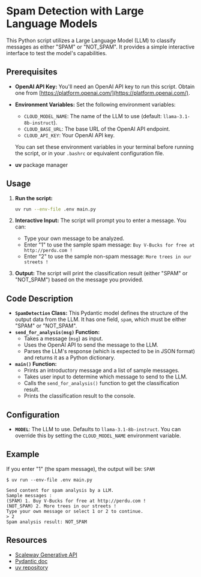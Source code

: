 # Spam Detection with Large Language Models

This Python script utilizes a Large Language Model (LLM) to classify messages as either "SPAM" or "NOT_SPAM". It provides a simple interactive interface to test the model's capabilities.

## Prerequisites

*   **OpenAI API Key:**  You'll need an OpenAI API key to run this script. Obtain one from [https://platform.openai.com/](https://platform.openai.com/).
*   **Environment Variables:**  Set the following environment variables:
    *   `CLOUD_MODEL_NAME`: The name of the LLM to use (default: `llama-3.1-8b-instruct`).
    *   `CLOUD_BASE_URL`: The base URL of the OpenAI API endpoint.
    *   `CLOUD_API_KEY`: Your OpenAI API key.

    You can set these environment variables in your terminal before running the script, or in your `.bashrc` or equivalent configuration file.
*   **uv** package manager

## Usage

1.  **Run the script:**

    ```bash
    uv run --env-file .env main.py
    ```

2.  **Interactive Input:** The script will prompt you to enter a message. You can:

    *   Type your own message to be analyzed.
    *   Enter "1" to use the sample spam message: `Buy V-Bucks for free at http://perdu.com !`
    *   Enter "2" to use the sample non-spam message: `More trees in our streets !`

3.  **Output:**  The script will print the classification result (either "SPAM" or "NOT_SPAM") based on the message you provided.

## Code Description

*   **`SpamDetection` Class:**  This Pydantic model defines the structure of the output data from the LLM. It has one field, `spam`, which must be either "SPAM" or "NOT_SPAM".
*   **`send_for_analysis(msg)` Function:**
    *   Takes a message (`msg`) as input.
    *   Uses the OpenAI API to send the message to the LLM.
    *   Parses the LLM's response (which is expected to be in JSON format) and returns it as a Python dictionary.
*   **`main()` Function:**
    *   Prints an introductory message and a list of sample messages.
    *   Takes user input to determine which message to send to the LLM.
    *   Calls the `send_for_analysis()` function to get the classification result.
    *   Prints the classification result to the console.

## Configuration

*   **`MODEL`**:  The LLM to use. Defaults to `llama-3.1-8b-instruct`.  You can override this by setting the `CLOUD_MODEL_NAME` environment variable.

## Example

If you enter "1" (the spam message), the output will be:
`SPAM`

```
$ uv run --env-file .env main.py

Send content for spam analysis by a LLM.
Sample messages :
(SPAM) 1. Buy V-Bucks for free at http://perdu.com !
(NOT_SPAM) 2. More trees in our streets !
Type your own message or select 1 or 2 to continue.
> 2
Spam analysis result: NOT_SPAM
```

## Resources

* [Scaleway Generative API](https://www.scaleway.com/en/docs/generative-apis/)
* [Pydantic doc](https://docs.pydantic.dev/2.11/)
* [uv repository](https://github.com/astral-sh/uv)